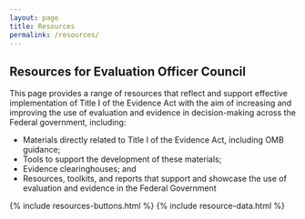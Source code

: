 ```yaml
---
layout: page
title: Resources
permalink: /resources/
---
```


<section class="usa-graphic-list">
<h2 class="margin-bottom-1">Resources for Evaluation Officer Council</h2>
  <div class="grid-container margin-0 padding-0">
    <div class="usa-graphic-list__row grid-row grid-gap">
    <p class="margin-bottom-0">This page provides a range of resources that reflect and support effective implementation of Title I of the Evidence Act with the aim of increasing and improving the use of evaluation and evidence in decision-making across the Federal government, including:</p>
    <div class="margin-left-3 margin-bottom-4">
        <ul>
            <li>Materials directly related to Title I of the Evidence Act, including OMB guidance;</li>
            <li>Tools to support the development of these materials;</li>
            <li>Evidence clearinghouses; and</li>
            <li>Resources, toolkits, and reports that support and showcase the use of evaluation and evidence in the Federal Government</li>
        </ul>    
     </div>   
        <!--<h2 class="font-sans-lg text-primary-darker">A Resource about Privacy for Federal Government Agencies</h2>
        <p>[FPC.gov](https://www.fpc.gov/) is the website of the Federal Privacy Council. The Federal Privacy Council 
        was established in February 2016 by the President of the United States as the principal 
        interagency forum to improve the privacy practices of Federal Government agencies 
        and the entities acting on their behalf.</p>-->
    </div>
  </div>
</section>

<section class="usa-graphic-list margin-bottom-4">
  <div class="grid-container margin-0 padding-0">
    <div class="usa-graphic-list__row grid-row grid-gap">
      {% include resources-buttons.html %}  
      {% include resource-data.html %}
    </div>
  </div>
</section>



